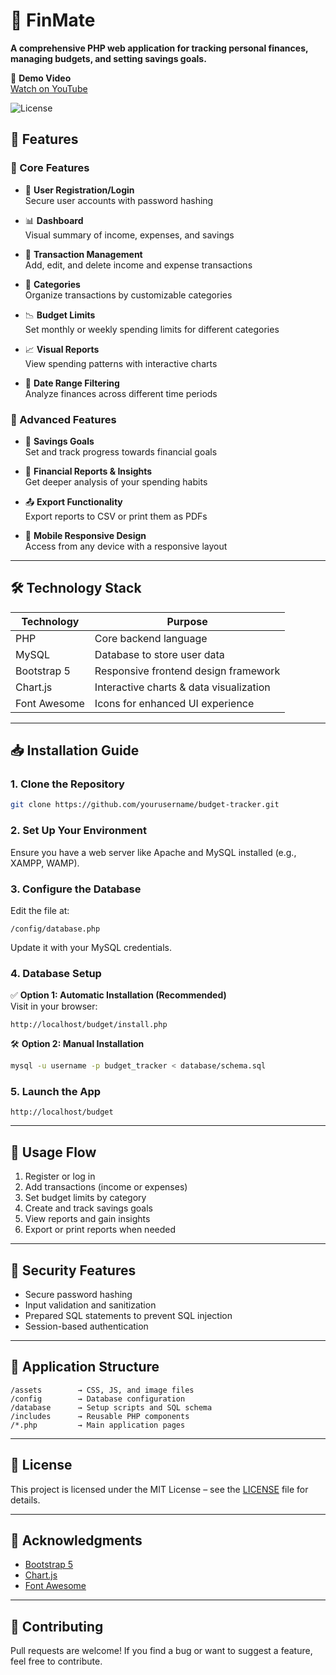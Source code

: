 
# 🌟 FinMate

**A comprehensive PHP web application for tracking personal finances, managing budgets, and setting savings goals.**

🎥 **Demo Video**  
[Watch on YouTube](https://youtu.be/GctE1j80GHo?si=9hTkaSuL3VqiIIBw)

![License](https://img.shields.io/badge/License-MIT-blue.svg)


## 🚀 Features

### 🔧 Core Features

- 🔐 **User Registration/Login**  
  Secure user accounts with password hashing

- 📊 **Dashboard**  
  Visual summary of income, expenses, and savings

- 💸 **Transaction Management**  
  Add, edit, and delete income and expense transactions

- 📂 **Categories**  
  Organize transactions by customizable categories

- 📉 **Budget Limits**  
  Set monthly or weekly spending limits for different categories

- 📈 **Visual Reports**  
  View spending patterns with interactive charts

- 📅 **Date Range Filtering**  
  Analyze finances across different time periods

### 🌟 Advanced Features

- 🎯 **Savings Goals**  
  Set and track progress towards financial goals

- 📘 **Financial Reports & Insights**  
  Get deeper analysis of your spending habits

- 📤 **Export Functionality**  
  Export reports to CSV or print them as PDFs

- 📱 **Mobile Responsive Design**  
  Access from any device with a responsive layout

---

## 🛠️ Technology Stack

| Technology     | Purpose                                |
|----------------|-----------------------------------------|
| PHP            | Core backend language                   |
| MySQL          | Database to store user data             |
| Bootstrap 5    | Responsive frontend design framework    |
| Chart.js       | Interactive charts & data visualization |
| Font Awesome   | Icons for enhanced UI experience        |

---

## 📥 Installation Guide

### 1. Clone the Repository

```bash
git clone https://github.com/yourusername/budget-tracker.git
```

### 2. Set Up Your Environment

Ensure you have a web server like Apache and MySQL installed (e.g., XAMPP, WAMP).

### 3. Configure the Database

Edit the file at:

```
/config/database.php
```

Update it with your MySQL credentials.

### 4. Database Setup

✅ **Option 1: Automatic Installation (Recommended)**  
Visit in your browser:

```
http://localhost/budget/install.php
```

🛠️ **Option 2: Manual Installation**

```bash
mysql -u username -p budget_tracker < database/schema.sql
```

### 5. Launch the App

```
http://localhost/budget
```

---

## 🧭 Usage Flow

1. Register or log in  
2. Add transactions (income or expenses)  
3. Set budget limits by category  
4. Create and track savings goals  
5. View reports and gain insights  
6. Export or print reports when needed  

---

## 🔐 Security Features

- Secure password hashing  
- Input validation and sanitization  
- Prepared SQL statements to prevent SQL injection  
- Session-based authentication  

---

## 📁 Application Structure

```
/assets        → CSS, JS, and image files  
/config        → Database configuration  
/database      → Setup scripts and SQL schema  
/includes      → Reusable PHP components  
/*.php         → Main application pages  
```

---

## 📄 License

This project is licensed under the MIT License – see the [LICENSE](LICENSE) file for details.

---

## 🙌 Acknowledgments

- [Bootstrap 5](https://getbootstrap.com/)  
- [Chart.js](https://www.chartjs.org/)  
- [Font Awesome](https://fontawesome.com/)  

---

## 🤝 Contributing

Pull requests are welcome! If you find a bug or want to suggest a feature, feel free to contribute.
